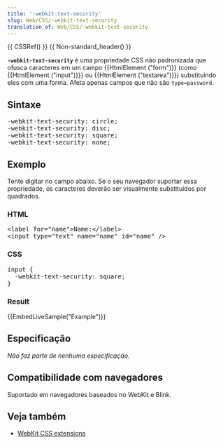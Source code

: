 ```yaml
---
title: '-webkit-text-security'
slug: Web/CSS/-webkit-text-security
translation_of: Web/CSS/-webkit-text-security
---
```

<div>{{ CSSRef() }} {{ Non-standard_header() }}</div>

<p><code><strong>-webkit-text-security</strong></code> é uma propriedade CSS não padronizada que ofusca caracteres em um campo {{HtmlElement ("form")}} (como {{HtmlElement ("input")}}} ou {{HtmlElement ("textarea")}}) substituindo eles com uma forma. Afeta apenas campos que não são <code>type=password</code>.</p>

<h2 id="Sintaxe">Sintaxe</h2>

<pre class="brush: css">-webkit-text-security: circle;
-webkit-text-security: disc;
-webkit-text-security: square;
-webkit-text-security: none;
</pre>

<h2 id="Exemplo">Exemplo</h2>

<p>Tente digitar no campo abaixo. Se o seu navegador suportar essa propriedade, os caracteres deverão ser visualmente substituídos por quadrados.</p>

<h3 id="HTML">HTML</h3>

<pre class="brush: html">&lt;label for="name"&gt;Name:&lt;/label&gt;
&lt;input type="text" name="name" id="name" /&gt;</pre>

<h3 id="CSS">CSS</h3>

<pre class="brush: css">input {
  -webkit-text-security: square;
}</pre>

<h3 id="Result">Result</h3>

<p>{{EmbedLiveSample("Example")}}</p>

<h2 id="Especificação">Especificação</h2>

<p><em>Não faz parte de nenhuma especificação.</em></p>

<h2 id="Browser_compatibility">Compatibilidade com navegadores</h2>

<p>Suportado em navegadores baseados no WebKit e Blink.</p>

<h2 id="Veja_também">Veja também</h2>

<ul>
 <li><a href="/en-US/docs/Web/CSS/WebKit_Extensions">WebKit CSS extensions</a></li>
</ul>
